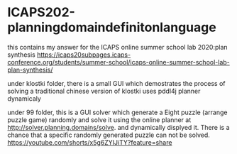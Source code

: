 # ICAPS202-planningdomaindefinitonlanguage
this contains my answer for the ICAPS online summer school lab 2020:plan synthesis 
https://icaps20subpages.icaps-conference.org/students/summer-school/icaps-online-summer-school-lab-plan-synthesis/


under klostki folder, there is a small GUI which demostrates the process of solving a traditional chinese version of klostki uses pddl4j planner dynamicaly

under 99 folder, this is a GUI solver which generate a Eight puzzle (arrange puzzle game) randomly and solve it using the online planner at http://solver.planning.domains/solve. and dynamically displyed it. There is a chance that a specific randomly generated puzzle can not be solved. 
https://youtube.com/shorts/x5g6ZYIJiTY?feature=share
